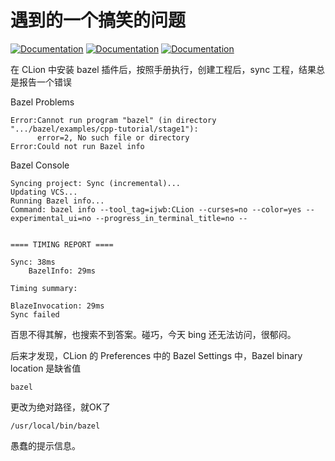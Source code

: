
遇到的一个搞笑的问题
===

[![Documentation](https://img.shields.io/badge/ide-clion-blue.svg)](https://www.jetbrains.com/clion/)
[![Documentation](https://img.shields.io/badge/plugin-bazel-green.svg)](https://plugins.jetbrains.com/plugin/9554-bazel)
[![Documentation](https://img.shields.io/badge/build-bazel-red.svg)](https://bazel.build/)


在 CLion 中安装 bazel 插件后，按照手册执行，创建工程后，sync 工程，结果总是报告一个错误

Bazel Problems
```text
Error:Cannot run program "bazel" (in directory ".../bazel/examples/cpp-tutorial/stage1"): 
      error=2, No such file or directory
Error:Could not run Bazel info
```

Bazel Console
```text
Syncing project: Sync (incremental)...
Updating VCS...
Running Bazel info...
Command: bazel info --tool_tag=ijwb:CLion --curses=no --color=yes --experimental_ui=no --progress_in_terminal_title=no --


==== TIMING REPORT ====

Sync: 38ms
    BazelInfo: 29ms

Timing summary:

BlazeInvocation: 29ms
Sync failed
```

百思不得其解，也搜索不到答案。碰巧，今天 bing 还无法访问，很郁闷。

后来才发现，CLion 的 Preferences 中的 Bazel Settings 中，Bazel binary location 是缺省值
```text
bazel
```

更改为绝对路径，就OK了
```text
/usr/local/bin/bazel
```

愚蠢的提示信息。



